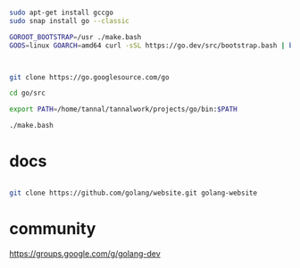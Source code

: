 


```bash

sudo apt-get install gccgo
sudo snap install go --classic

GOROOT_BOOTSTRAP=/usr ./make.bash
GOOS=linux GOARCH=amd64 curl -sSL https://go.dev/src/bootstrap.bash | bash



git clone https://go.googlesource.com/go

cd go/src

export PATH=/home/tannal/tannalwork/projects/go/bin:$PATH

./make.bash

```



# docs

```bash

git clone https://github.com/golang/website.git golang-website

```


# community

https://groups.google.com/g/golang-dev